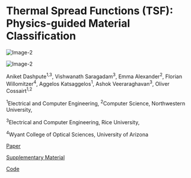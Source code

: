 # Thermal Spread Functions (TSF): Physics-guided Material Classification

![Image-2](https://github.com/aniketdashpute/TSF/assets/52461513/2d8b1170-0607-4690-865e-15d5d55bf9b3)

![Image-2](https://github.com/aniketdashpute/TSF/assets/52461513/041d3de1-faf4-4059-8aca-8082ad814138)

Aniket Dashpute<sup>1,3</sup>, Vishwanath Saragadam<sup>3</sup>, Emma Alexander<sup>2</sup>, Florian Willomitzer<sup>4</sup>, Aggelos Katsaggelos<sup>1</sup>, Ashok Veeraraghavan<sup>3</sup>, Oliver Cossairt<sup>1,2</sup>

<sup>1</sup>Electrical and Computer Engineering, <sup>2</sup>Computer Science, Northwestern University,

<sup>3</sup>Electrical and Computer Engineering, Rice University,

<sup>4</sup>Wyant College of Optical Sciences, University of Arizona


[Paper](https://openaccess.thecvf.com/content/CVPR2023/papers/Dashpute_Thermal_Spread_Functions_TSF_Physics-Guided_Material_Classification_CVPR_2023_paper.pdf)

[Supplementary Material](https://openaccess.thecvf.com/content/CVPR2023/supplemental/Dashpute_Thermal_Spread_Functions_CVPR_2023_supplemental.pdf)

[Code](https://github.com/aniketdashpute/TSF)

